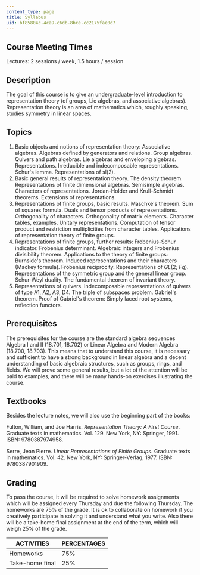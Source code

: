 ```yaml
---
content_type: page
title: Syllabus
uid: bf85804c-4ca9-c6db-8bce-cc2175fae0d7
---
```


Course Meeting Times
--------------------

Lectures: 2 sessions / week, 1.5 hours / session

Description
-----------

The goal of this course is to give an undergraduate-level introduction to representation theory (of groups, Lie algebras, and associative algebras). Representation theory is an area of mathematics which, roughly speaking, studies symmetry in linear spaces.

Topics
------

1.  Basic objects and notions of representation theory: Associative algebras. Algebras defined by generators and relations. Group algebras. Quivers and path algebras. Lie algebras and enveloping algebras. Representations. Irreducible and indecomposable representations. Schur's lemma. Representations of sl(2).
2.  Basic general results of representation theory. The density theorem. Representations of finite dimensional algebras. Semisimple algebras. Characters of representations. Jordan-Holder and Krull-Schmidt theorems. Extensions of representations.
3.  Representations of finite groups, basic results. Maschke's theorem. Sum of squares formula. Duals and tensor products of representations. Orthogonality of characters. Orthogonality of matrix elements. Character tables, examples. Unitary representations. Computation of tensor product and restriction multiplicities from character tables. Applications of representation theory of finite groups.
4.  Representations of finite groups, further results: Frobenius-Schur indicator. Frobenius determinant. Algebraic integers and Frobenius divisibility theorem. Applications to the theory of finite groups: Burnside's theorem. Induced representations and their characters (Mackey formula). Frobenius reciprocity. Representations of _GL_(2; _Fq_). Representations of the symmetric group and the general linear group. Schur-Weyl duality. The fundamental theorem of invariant theory.
5.  Representations of quivers. Indecomposable representations of quivers of type A1, A2, A3, D4. The triple of subspaces problem. Gabriel's theorem. Proof of Gabriel's theorem: Simply laced root systems, reflection functors.

Prerequisites
-------------

The prerequisites for the course are the standard algebra sequences Algebra I and II (18.701, 18.702) or Linear Algebra and Modern Algebra (18.700, 18.703). This means that to understand this course, it is necessary and sufficient to have a strong background in linear algebra and a decent understanding of basic algebraic structures, such as groups, rings, and fields. We will prove some general results, but a lot of the attention will be paid to examples, and there will be many hands-on exercises illustrating the course.

Textbooks
---------

Besides the lecture notes, we will also use the beginning part of the books:

Fulton, William, and Joe Harris. _Representation Theory: A First Course_. Graduate texts in mathematics. Vol. 129. New York, NY: Springer, 1991. ISBN: 9780387974958.

Serre, Jean Pierre. _Linear Representations of Finite Groups_. Graduate texts in mathematics. Vol. 42. New York, NY: Springer-Verlag, 1977. ISBN: 9780387901909.

Grading
-------

To pass the course, it will be required to solve homework assignments which will be assigned every Thursday and due the following Thursday. The homeworks are 75% of the grade. It is ok to collaborate on homework if you creatively participate in solving it and understand what you write. Also there will be a take-home final assignment at the end of the term, which will weigh 25% of the grade.

| ACTIVITIES | PERCENTAGES |
| --- | --- |
| Homeworks | 75% |
| Take-home final | 25%